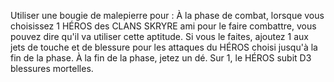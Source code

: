 Utiliser une bougie de malepierre pour : À la phase de combat, lorsque vous choisissez 1 HÉROS des CLANS SKRYRE ami pour le faire combattre, vous pouvez dire qu'il va utiliser cette aptitude. Si vous le faites, ajoutez 1 aux jets de touche et de blessure pour les attaques du HÉROS choisi jusqu'à la fin de la phase. À la fin de la phase, jetez un dé. Sur 1, le HÉROS subit D3 blessures mortelles.

